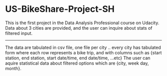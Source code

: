 # US-BikeShare-Project-SH
This is the first project in the Data Analysis Professional course on Udacity. Data about 3 cities are provided, and the user can inquire about stats of filtered input.
____
The data are tabulated in csv file, one file per city .. every city has tabulated form where each row represents a bike trip, and with columns such as {start station, end station,
start date/time, end date/time, ...etc}
The user can aquire statistical data about filtered options which are {city, week day, month}.

